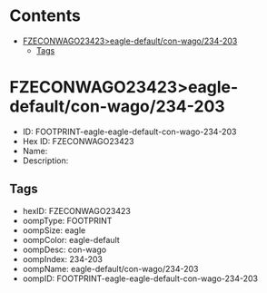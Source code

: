 



Contents
========

* [FZECONWAGO23423>eagle-default/con-wago/234-203](#fzeconwago23423eagle-defaultcon-wago234-203)
	* [Tags](#tags)

# FZECONWAGO23423>eagle-default/con-wago/234-203

- ID: FOOTPRINT-eagle-eagle-default-con-wago-234-203
- Hex ID: FZECONWAGO23423
- Name: 
- Description: 

## Tags

- hexID: FZECONWAGO23423
- oompType: FOOTPRINT
- oompSize: eagle
- oompColor: eagle-default
- oompDesc: con-wago
- oompIndex: 234-203
- oompName: eagle-default/con-wago/234-203
- oompID: FOOTPRINT-eagle-eagle-default-con-wago-234-203
